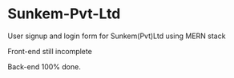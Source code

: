 # Sunkem-Pvt-Ltd
User signup and login form for Sunkem(Pvt)Ltd using MERN stack

Front-end still incomplete

Back-end 100% done.
